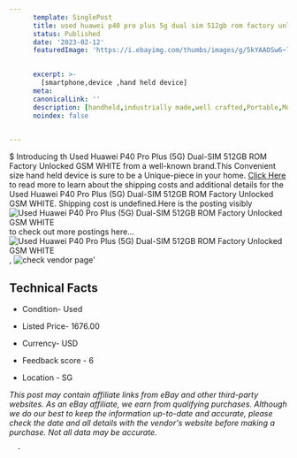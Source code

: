 ```yaml
---
      template: SinglePost
      title: used huawei p40 pro plus 5g dual sim 512gb rom factory unlocked gsm white
      status: Published
      date: '2023-02-12'
      featuredImage: 'https://i.ebayimg.com/thumbs/images/g/5kYAAOSw6~lib83w/s-l225.jpg'
       

      excerpt: >-
        [smartphone,device ,hand held device]
      meta:
      canonicalLink: ''
      description: [handheld,industrially made,well crafted,Portable,Mobile,Compact,Convenient,Lightweight,Maneuverable,Man-portable,Miniature,Carriable,Hand-held,Light,Holdable,Transportable,Mobile device,Pocket-sized,On-the-go,Wireless,Cordless,Compact size,Convenient size, smartphone,device ,hand held device]
      noindex: false
      

---
```

$
      Introducing th Used Huawei P40 Pro Plus (5G) Dual-SIM 512GB ROM Factory Unlocked GSM WHITE from a well-known brand.This Convenient size hand held device is sure to be a Unique-piece in your home. [Click Here](https://www.ebay.com/itm/154975484120?hash=item24154238d8%3Ag%3A5kYAAOSw6%7Elib83w&mkevt=1&mkcid=1&mkrid=711-53200-19255-0&campid=%253CePNCampaignId%253E&customid=%253CreferenceId%253E&toolid=10049) to read more to learn about the shipping costs and additional details for the Used Huawei P40 Pro Plus (5G) Dual-SIM 512GB ROM Factory Unlocked GSM WHITE. Shipping cost is undefined.Here is the posting visibly ![Used Huawei P40 Pro Plus (5G) Dual-SIM 512GB ROM Factory Unlocked GSM WHITE](https://i.ebayimg.com/thumbs/images/g/5kYAAOSw6~lib83w/s-l225.jpg) to check out more postings here... ![Used Huawei P40 Pro Plus (5G) Dual-SIM 512GB ROM Factory Unlocked GSM WHITE](https://i.ebayimg.com/images/g/5kYAAOSw6~lib83w/s-l1200.jpg), ![check vendor page](https://origin-galleryplus.ebayimg.com/ws/web/154975484120_2_0_1/225x225.jpg,https://origin-galleryplus.ebayimg.com/ws/web/154975484120_3_0_1/225x225.jpg,https://origin-galleryplus.ebayimg.com/ws/web/154975484120_4_0_1/225x225.jpg,https://origin-galleryplus.ebayimg.com/ws/web/154975484120_5_0_1/225x225.jpg)'

      

 ## Technical Facts 



     
      

 - Condition- Used 


      

 - Listed Price- 1676.00 


      

 - Currency- USD 


      

 - Feedback score - 6 


      

 - Location - SG 


      
      

 *_This post may contain affiliate links from eBay and other third-party websites. As an eBay affiliate, we earn from qualifying purchases. Although we do our best to keep the information up-to-date and accurate, please check the date and all details with the vendor's website before making a purchase. Not all data may be accurate._*




      -
